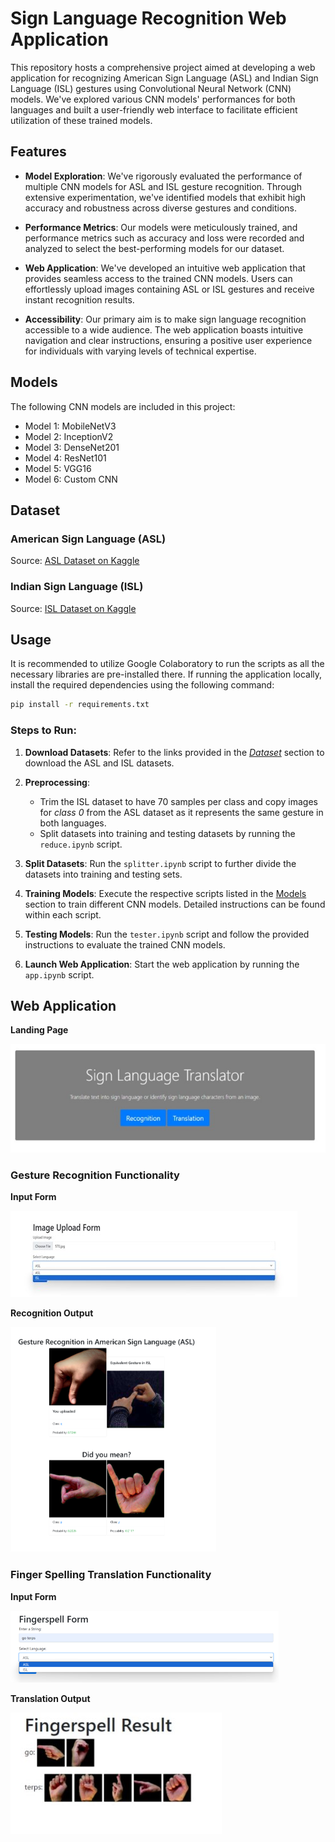# Sign Language Recognition Web Application

This repository hosts a comprehensive project aimed at developing a web application for recognizing American Sign Language (ASL) and Indian Sign Language (ISL) gestures using Convolutional Neural Network (CNN) models. We've explored various CNN models' performances for both languages and built a user-friendly web interface to facilitate efficient utilization of these trained models.

## Features

- **Model Exploration**: We've rigorously evaluated the performance of multiple CNN models for ASL and ISL gesture recognition. Through extensive experimentation, we've identified models that exhibit high accuracy and robustness across diverse gestures and conditions.

- **Performance Metrics**: Our models were meticulously trained, and performance metrics such as accuracy and loss were recorded and analyzed to select the best-performing models for our dataset.

- **Web Application**: We've developed an intuitive web application that provides seamless access to the trained CNN models. Users can effortlessly upload images containing ASL or ISL gestures and receive instant recognition results.

- **Accessibility**: Our primary aim is to make sign language recognition accessible to a wide audience. The web application boasts intuitive navigation and clear instructions, ensuring a positive user experience for individuals with varying levels of technical expertise.

## Models

The following CNN models are included in this project:

- Model 1: MobileNetV3
- Model 2: InceptionV2
- Model 3: DenseNet201
- Model 4: ResNet101
- Model 5: VGG16
- Model 6: Custom CNN

## Dataset

### American Sign Language (ASL)

Source: [ASL Dataset on Kaggle](https://www.kaggle.com/datasets/ayuraj/asl-dataset/data)

### Indian Sign Language (ISL)

Source: [ISL Dataset on Kaggle](https://www.kaggle.com/datasets/prathumarikeri/indian-sign-language-isl)

## Usage

It is recommended to utilize Google Colaboratory to run the scripts as all the necessary libraries are pre-installed there. If running the application locally, install the required dependencies using the following command:

```bash
pip install -r requirements.txt
```

### Steps to Run:

1. **Download Datasets**: Refer to the links provided in the [*Dataset*](#dataset) section to download the ASL and ISL datasets.

2. **Preprocessing**: 
   - Trim the ISL dataset to have 70 samples per class and copy images for *class 0* from the ASL dataset as it represents the same gesture in both languages.
   - Split datasets into training and testing datasets by running the `reduce.ipynb` script.

3. **Split Datasets**: 
   Run the `splitter.ipynb` script to further divide the datasets into training and testing sets.

4. **Training Models**: 
   Execute the respective scripts listed in the [Models](#models) section to train different CNN models. Detailed instructions can be found within each script.

5. **Testing Models**: 
   Run the `tester.ipynb` script and follow the provided instructions to evaluate the trained CNN models.

6. **Launch Web Application**: 
   Start the web application by running the `app.ipynb` script.

## Web Application

**Landing Page**

![Landing Page](static/images/landingPage.jpg)

### Gesture Recognition Functionality

**Input Form**

![Gesture Recognition Form](static/images/gestureRecognitionOption.jpg)

**Recognition Output**

![Gesture Recognition Output](static/images/gestureRecognitionExample.png)

### Finger Spelling Translation Functionality

**Input Form**

![Finger Spelling Form](static/images/fingerSpellOption.png)

**Translation Output**

![Finger Spelling Output](static/images/fingerSpellExample.jpg)